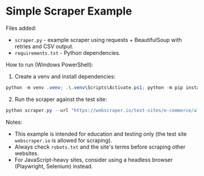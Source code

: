# Simple Scraper Example

Files added:

- `scraper.py` - example scraper using requests + BeautifulSoup with retries and CSV output.
- `requirements.txt` - Python dependencies.

How to run (Windows PowerShell):

1. Create a venv and install dependencies:

```powershell
python -m venv .venv; .\.venv\Scripts\Activate.ps1; python -m pip install -r requirements.txt
```

2. Run the scraper against the test site:

```powershell
python scraper.py --url "https://webscraper.io/test-sites/e-commerce/allinone" --output products.csv --limit 20
```

Notes:
- This example is intended for education and testing only (the test site `webscraper.io` is allowed for scraping).
- Always check `robots.txt` and the site's terms before scraping other websites.
- For JavaScript-heavy sites, consider using a headless browser (Playwright, Selenium) instead.
